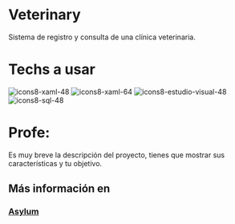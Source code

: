 # Veterinary
Sistema de registro y consulta de una clínica veterinaria.

# Techs a usar
![icons8-xaml-48](https://user-images.githubusercontent.com/87225960/214650095-9cf2d28e-6928-47fa-b9de-80af0d0fb2dc.png) ![icons8-xaml-64](https://user-images.githubusercontent.com/87225960/214644904-25d18f64-cedd-40e5-8a2e-56262fa0fe13.png) ![icons8-estudio-visual-48](https://user-images.githubusercontent.com/87225960/214644954-9ee84261-1fd7-4d6c-8d26-f13562ffb9bb.png) ![icons8-sql-48](https://user-images.githubusercontent.com/87225960/214647056-62e2571b-72b3-429e-9741-e9ae52cf75a2.png)






# Profe:
Es muy breve la descripción del proyecto, tienes que mostrar sus características y tu objetivo.

## Más información en
### <a href="https://asylum1.odoo.com/@/">Asylum</a>
